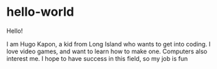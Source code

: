 # hello-world

Hello!

I am Hugo Kapon, a kid from Long Island who wants to get into coding. I love video games, and want to learn how to make one. Computers also interest me. 
I hope to have success in this field, so my job is fun
